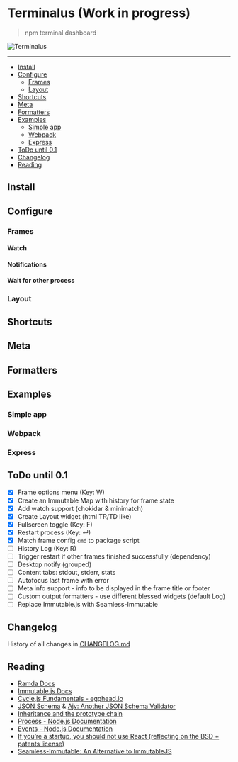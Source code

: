 # Terminalus (Work in progress)

> npm terminal dashboard

![Terminalus](https://raw.githubusercontent.com/codemachiner/npm-teminalus/master/docs/terminal.png)

---

<!-- MarkdownTOC depth=2 autolink=true indent="    " -->

- [Install](#install)
- [Configure](#configure)
    - [Frames](#frames)
    - [Layout](#layout)
- [Shortcuts](#shortcuts)
- [Meta](#meta)
- [Formatters](#formatters)
- [Examples](#examples)
    - [Simple app](#simple-app)
    - [Webpack](#webpack)
    - [Express](#express)
- [ToDo until 0.1](#todo-until-01)
- [Changelog](#changelog)
- [Reading](#reading)

<!-- /MarkdownTOC -->

## Install

## Configure

### Frames

#### Watch

#### Notifications

#### Wait for other process

### Layout

## Shortcuts

## Meta

## Formatters

## Examples

### Simple app

### Webpack

### Express

## ToDo until 0.1

- [x] Frame options menu (Key: W)
- [x] Create an Immutable Map with history for frame state
- [x] Add watch support (chokidar & minimatch)
- [x] Create Layout widget (html TR/TD like)
- [x] Fullscreen toggle (Key: F)
- [x] Restart process (Key: ↵)
- [x] Match frame config `cmd` to package script
- [ ] History Log (Key: R)
- [ ] Trigger restart if other frames finished successfully (dependency)
- [ ] Desktop notify (grouped)
- [ ] Content tabs: stdout, stderr, stats
- [ ] Autofocus last frame with error
- [ ] Meta info support - info to be displayed in the frame title or footer
- [ ] Custom output formatters - use different blessed widgets (default Log)
- [ ] Replace Immutable.js with Seamless-Immutable

## Changelog

History of all changes in [CHANGELOG.md](https://github.com/codemachiner/terminalus/blob/master/CHANGELOG.md)

## Reading

- [Ramda Docs](http://ramdajs.com/docs)
- [Immutable.js Docs](http://facebook.github.io/immutable-js/docs)
- [Cycle.js Fundamentals - egghead.io](https://egghead.io/courses/cycle-js-fundamentals)
- [JSON Schema](http://json-schema.org/) & [Ajv: Another JSON Schema Validator](https://github.com/epoberezkin/ajv)
- [Inheritance and the prototype chain](https://developer.mozilla.org/en-US/docs/Web/JavaScript/Inheritance_and_the_prototype_chain)
- [Process - Node.js Documentation](https://nodejs.org/api/process.html)
- [Events - Node.js Documentation](https://nodejs.org/api/events.html)
- [If you’re a startup, you should not use React (reflecting on the BSD + patents license)](https://medium.com/@raulk/if-youre-a-startup-you-should-not-use-react-reflecting-on-the-bsd-patents-license-b049d4a67dd2)
- [Seamless-Immutable: An Alternative to ImmutableJS](https://medium.com/@ckoster22/seamless-immutable-an-alternative-to-immutablejs-12795d6bf577)
